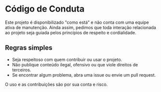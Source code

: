 # Código de Conduta

Este projeto é disponibilizado "como está" e não conta com uma equipe ativa de manutenção.
Ainda assim, pedimos que toda interação relacionada ao projeto seja guiada pelos princípios de respeito e cordialidade.

## Regras simples
- Seja respeitoso com quem contribuir ou usar o projeto.
- Não publique conteúdo ilegal, ofensivo ou que viole direitos de terceiros.
- Se encontrar algum problema, abra uma issue ou envie um pull request.

O uso e as contribuições são por sua conta e risco.
